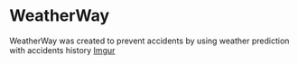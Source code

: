 # WeatherWay
WeatherWay was created to prevent accidents by using weather prediction with accidents history
[Imgur](http://i.imgur.com/1dNkNsk.jpg)
